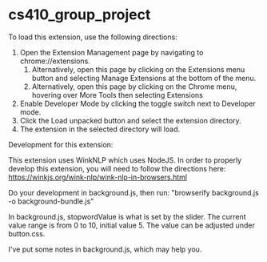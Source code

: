 # cs410_group_project

To load this extension, use the following directions:
1. Open the Extension Management page by navigating to chrome://extensions.
	1. Alternatively, open this page by clicking on the Extensions menu button and selecting Manage Extensions at the bottom of the menu.
	1. Alternatively, open this page by clicking on the Chrome menu, hovering over More Tools then selecting Extensions
1. Enable Developer Mode by clicking the toggle switch next to Developer mode.
1. Click the Load unpacked button and select the extension directory.
1. The extension in the selected directory will load.


Development for this extension:

This extension uses WinkNLP which uses NodeJS. In order to properly develop this extension, you will need to follow the directions here:
https://winkjs.org/wink-nlp/wink-nlp-in-browsers.html

Do your development in background.js, then run:
"browserify background.js -o background-bundle.js"

In background.js, stopwordValue is what is set by the slider. The current value range is from 0 to 10, initial value 5.
The value can be adjusted under button.css.

I've put some notes in background.js, which may help you.

